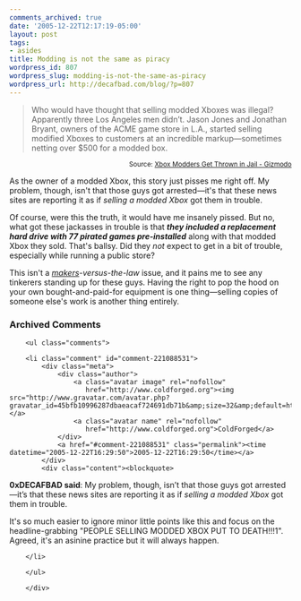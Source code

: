 ```yaml
---
comments_archived: true
date: '2005-12-22T12:17:19-05:00'
layout: post
tags:
- asides
title: Modding is not the same as piracy
wordpress_id: 807
wordpress_slug: modding-is-not-the-same-as-piracy
wordpress_url: http://decafbad.com/blog/?p=807
---
```

<blockquote cite="http://us.gizmodo.com/gadgets/home-entertainement/xbox-modders-get-thrown-in-jail-144394.php">Who would have thought that selling modded Xboxes was illegal? Apparently three Los Angeles men didn’t. Jason Jones and Jonathan Bryant, owners of the ACME game store in L.A., started selling modified Xboxes to customers at an incredible markup—sometimes netting over $500 for a modded box.</blockquote>
<small style="text-align:right; display:block">Source: <a href="http://us.gizmodo.com/gadgets/home-entertainement/xbox-modders-get-thrown-in-jail-144394.php">Xbox Modders Get Thrown in Jail - Gizmodo</a></small>

As the owner of a modded Xbox, this story just pisses me right off.  My problem, though, isn't that those guys got arrested—it's that these news sites are reporting it as if *selling a modded Xbox* got them in trouble.

Of course, were this the truth, it would have me insanely pissed.  But no, what got these jackasses in trouble is that ***they included a replacement hard drive with 77 pirated games pre-installed*** along with that modded Xbox they sold.  That's ballsy.  Did they *not* expect to get in a bit of trouble, especially while running a public store?

This isn't a *[makers][mf]-versus-the-law* issue, and it pains me to see any tinkerers standing up for these guys.  Having the right to pop the hood on your own bought-and-paid-for equipment is one thing—selling copies of someone else's work is another thing entirely.   

[mf]: http://decafbad.com/blog/2005/09/26/making-the-xbox-maker-friendly

<div id="comments" class="comments archived-comments">
            <h3>Archived Comments</h3>
            
        <ul class="comments">
            
        <li class="comment" id="comment-221088531">
            <div class="meta">
                <div class="author">
                    <a class="avatar image" rel="nofollow" 
                       href="http://www.coldforged.org"><img src="http://www.gravatar.com/avatar.php?gravatar_id=45bfb10996287dbaeacaf724691db71b&amp;size=32&amp;default=http://mediacdn.disqus.com/1320279820/images/noavatar32.png"/></a>
                    <a class="avatar name" rel="nofollow" 
                       href="http://www.coldforged.org">ColdForged</a>
                </div>
                <a href="#comment-221088531" class="permalink"><time datetime="2005-12-22T16:29:50">2005-12-22T16:29:50</time></a>
            </div>
            <div class="content"><blockquote>
  <p><strong>0xDECAFBAD said</strong>: My problem, though, isn’t that those guys got arrested—it’s that these news sites are reporting it as if <em>selling a modded Xbox</em> got them in trouble.</p>
</blockquote>

<p>It's so much easier to ignore minor little points like this and focus on the headline-grabbing "PEOPLE SELLING MODDED XBOX PUT TO DEATH!!!1". Agreed, it's an asinine practice but it will always happen.</p></div>
            
        </li>
    
        </ul>
    
        </div>
    